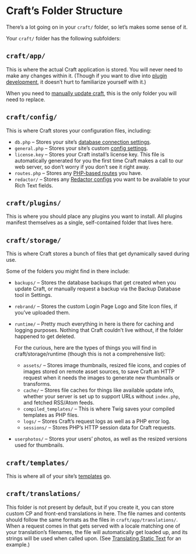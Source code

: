 # Craft’s Folder Structure

There’s a lot going on in your `craft/` folder, so let’s makes some sense of it.

Your `craft/` folder has the following subfolders:

## `craft/app/`

This is where the actual Craft application is stored. You will never need to make any changes within it. (Though if you want to dive into [plugin development](plugins/introduction.md), it doesn’t hurt to familiarize yourself with it.)

When you need to [manually update craft](updating.md#manually-updating), this is the only folder you will need to replace.

## `craft/config/`

This is where Craft stores your configuration files, including:

* `db.php` – Stores your site’s [database connection settings](installing.md#preparing-to-install).
* `general.php` – Stores your site’s custom [config settings](config-settings.md).
* `license.key` – Stores your Craft install’s license key. This file is automatically generated for you the first time Craft makes a call to our web server, so don’t worry if you don’t see it right away.
* `routes.php` – Stores any [PHP-based routes](routing.md#advanced-routing) you have.
* `redactor/` – Stores any [Redactor configs](rich-text-fields.md#redactor-configs) you want to be available to your Rich Text fields.

## `craft/plugins/`

This is where you should place any plugins you want to install. All plugins manifest themselves as a single, self-contained folder that lives here.

## `craft/storage/`

This is where Craft stores a bunch of files that get dynamically saved during use.

Some of the folders you might find in there include:

* `backups/` – Stores the database backups that get created when you update Craft, or manually request a backup via the Backup Database tool in Settings.
* `rebrand/` – Stores the custom Login Page Logo and Site Icon files, if you’ve uploaded them.
* `runtime/` – Pretty much everything in here is there for caching and logging purposes. Nothing that Craft couldn’t live without, if the folder happened to get deleted.

  For the curious, here are the types of things you will find in craft/storage/runtime (though this is not a comprehensive list):

  - `assets/` – Stores image thumbnails, resized file icons, and copies of images stored on remote asset sources, to save Craft an HTTP request when it needs the images to generate new thumbnails or transforms.
  - `cache/` – Stores file caches for things like available update info, whether your server is set up to support URLs without `index.php`, and fetched RSS/Atom feeds.
  - `compiled_templates/` – This is where Twig saves your compiled templates as PHP files.
  - `logs/` – Stores Craft’s request logs as well as a PHP error log.
  - `sessions/` – Stores PHP’s HTTP session data for Craft requests.

* `userphotos/` – Stores your users’ photos, as well as the resized versions used for thumbnails.

## `craft/templates/`

This is where all of your site’s [templates](templating-overview.md) go.

## `craft/translations/`

This folder is not present by default, but if you create it, you can store custom CP and front-end translations in here. The file names and contents should follow the same formats as the files in `craft/app/translations/`. When a request comes in that gets served with a locale matching one of your translation’s filenames, the file will automatically get loaded up, and its strings will be used when called upon. (See [Translating Static Text](https://craftcms.com/support/static-translations) for an example.)
